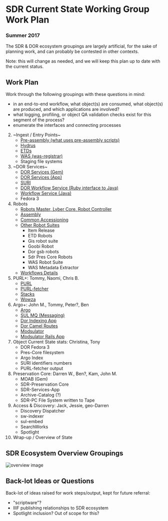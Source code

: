 # SDR Current State Working Group Work Plan
### Summer 2017

The SDR & DOR ecosystem groupings are largely artificial, for the sake of planning work, and can probably be contested in other contexts.

Note: this will change as needed, and we will keep this plan up to date with the current status.

## Work Plan

Work through the following groupings with these questions in mind:
- in an end-to-end workflow, what object(s) are consumed, what object(s) are produced, and which applications are involved?
- what logging, profiling, or object QA validation checks exist for this segment of the process?
- enumerate the interfaces and connecting processes

2. ~Ingest / Entry Points~
    * [Pre-assembly (what uses pre-assembly scripts)](Ingest-Pre-Assembly.md)
    * [Hydrus](Ingest-Hydrus.md)
    * [ETDs](Ingest-ETDs.md)
    * [WAS (was-registrar)](Ingest-WAS.md)
    * Staging file systems
3. ~DOR Services~
    * [DOR Services (Gem)](Dor-Services-Gem.md)
    * [DOR Services (App)](Dor-Services-App.md)
    * [SURI](SURI.md)
    * [DOR Workflow Service (Ruby interface to Java)](Dor-Workflow-Service.md)
    * [Workflow Service (Java)](Workflow-Service.md)
    * Fedora 3
4. Robots
    * [Robots Master, Lyber Core, Robot Controller](Robots.md)
    * [Assembly](Robots-Assembly.md)
    * [Common Accessioning](Robots-Common-Accessioning.md)
    * [Other Robot Suites](Robot-Suites.md)
      * Item Release
      * ETD Robots
      * Gis robot suite
      * Goobi Robot
      * Dor gsb robots
      * Sdr Pres Core Robots
      * WAS Robot Suite
      * WAS Metadata Extractor
    * [Workflows Details](Robots-Workflows-Details.md)
7. PURL+: Tommy, Naomi, Chris B.
    * [PURL](PURL.md)
    * [PURL-fetcher](PURL-fetcher.md)
    * [Stacks](PURL-Stacks.md)
    * [Wowza](Wowza.md)
5. Argo+: John M., Tommy, Peter?, Ben
    * [Argo](Argo.md)
    * [SUL MQ (Messaging)](SUL-MQ.md)
    * [Dor Indexing App](Dor-Indexing-App.md)
    * [Dor Camel Routes](Dor-Camel-Routes.md)
    * [Modsulator](Modsulator.md)
    * [Modsulator Rails App](Modsulator-Rails-App.md)
1. Object Current State stats: Christina, Tony
    * DOR Fedora 3
    * Pres-Core filesystem
    * Argo Index
    * SURI identifiers numbers
    * PURL-fetcher output
6. Preservation Core: Darren W., Ben?, Kam, John M.
    * MOAB (Gem)
    * SDR-Preservation Core
    * SDR-Services-App
    * Archive-Catalog (?)
    * SDR-PC File System written to Tape
7. Access & Discovery: Jack, Jessie, geo-Darren
    * Discovery Dispatcher
    * sw-indexer
    * sul-embed
    * SearchWorks
    * Spotlight
8. Wrap-up / Overview of State

## SDR Ecosystem Overview Groupings

![overview image](https://docs.google.com/drawings/d/1qMBtEHv2pnka2kPd5IB9m03nG24Sq4orxyQWbpJdgyI/pub?w=1440&h=1080)

## Back-lot Ideas or Questions

Back-lot of ideas raised for work steps/output, kept for future referral:

- "scriptware"?
- IIIF publishing relationships to SDR ecosystem
- Spotlight inclusion? Out of scope for this?
